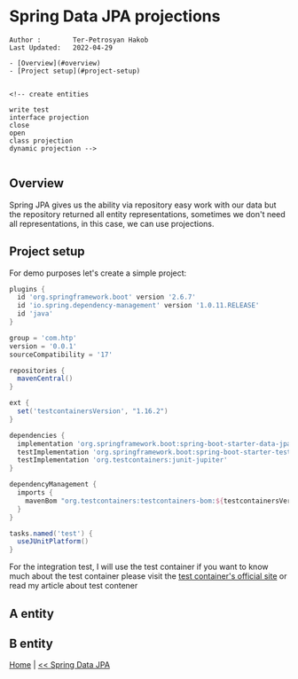 # Spring Data JPA projections

```info
Author :        Ter-Petrosyan Hakob
Last Updated:   2022-04-29

- [Overview](#overview)
- [Project setup](#project-setup)


<!-- create entities

write test
interface projection
close
open
class projection
dynamic projection -->


````

## Overview

Spring JPA gives us the ability via repository easy work with our data but the repository returned all entity representations, 
sometimes we don't need all representations, in this case, we can use projections. 


## Project setup

For demo purposes let's create a simple project:

```groovy
plugins {
  id 'org.springframework.boot' version '2.6.7'
  id 'io.spring.dependency-management' version '1.0.11.RELEASE'
  id 'java'
}

group = 'com.htp'
version = '0.0.1'
sourceCompatibility = '17'

repositories {
  mavenCentral()
}

ext {
  set('testcontainersVersion', "1.16.2")
}

dependencies {
  implementation 'org.springframework.boot:spring-boot-starter-data-jpa'
  testImplementation 'org.springframework.boot:spring-boot-starter-test'
  testImplementation 'org.testcontainers:junit-jupiter'
}

dependencyManagement {
  imports {
    mavenBom "org.testcontainers:testcontainers-bom:${testcontainersVersion}"
  }
}

tasks.named('test') {
  useJUnitPlatform()
}
```

For the integration test, I will use the test container if you want to know much about the test container please visit the 
[test container's official site](https://www.testcontainers.org/) or read my article about test contener

<!-- gradle -->


<!-- To show how it works let's create two entities. -->

## A entity

## B entity

[Home](./../../README.md) 
| [<< Spring Data JPA](./tutorials.md)